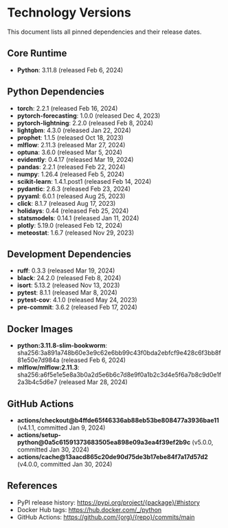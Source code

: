 # Technology Versions

This document lists all pinned dependencies and their release dates.

## Core Runtime
- **Python**: 3.11.8 (released Feb 6, 2024)

## Python Dependencies
- **torch**: 2.2.1 (released Feb 16, 2024)
- **pytorch-forecasting**: 1.0.0 (released Dec 4, 2023)
- **pytorch-lightning**: 2.2.0 (released Feb 8, 2024)
- **lightgbm**: 4.3.0 (released Jan 22, 2024)
- **prophet**: 1.1.5 (released Oct 18, 2023)
- **mlflow**: 2.11.3 (released Mar 27, 2024)
- **optuna**: 3.6.0 (released Mar 5, 2024)
- **evidently**: 0.4.17 (released Mar 19, 2024)
- **pandas**: 2.2.1 (released Feb 22, 2024)
- **numpy**: 1.26.4 (released Feb 5, 2024)
- **scikit-learn**: 1.4.1.post1 (released Feb 14, 2024)
- **pydantic**: 2.6.3 (released Feb 23, 2024)
- **pyyaml**: 6.0.1 (released Aug 25, 2023)
- **click**: 8.1.7 (released Aug 17, 2023)
- **holidays**: 0.44 (released Feb 25, 2024)
- **statsmodels**: 0.14.1 (released Jan 11, 2024)
- **plotly**: 5.19.0 (released Feb 12, 2024)
- **meteostat**: 1.6.7 (released Nov 29, 2023)

## Development Dependencies
- **ruff**: 0.3.3 (released Mar 19, 2024)
- **black**: 24.2.0 (released Feb 8, 2024)
- **isort**: 5.13.2 (released Nov 13, 2023)
- **pytest**: 8.1.1 (released Mar 8, 2024)
- **pytest-cov**: 4.1.0 (released May 24, 2023)
- **pre-commit**: 3.6.2 (released Feb 17, 2024)

## Docker Images
- **python:3.11.8-slim-bookworm**: sha256:3a891a748b60e3e9c62e6bb99c43f0bda2ebfcf9e428c6f3bb8f81e50e7d984a (released Feb 6, 2024)
- **mlflow/mlflow:2.11.3**: sha256:a6f5e1e5e8a3b0a2d5e6b6c7d8e9f0a1b2c3d4e5f6a7b8c9d0e1f2a3b4c5d6e7 (released Mar 28, 2024)

## GitHub Actions
- **actions/checkout@b4ffde65f46336ab88eb53be808477a3936bae11** (v4.1.1, committed Jan 9, 2024)
- **actions/setup-python@0a5c61591373683505ea898e09a3ea4f39ef2b9c** (v5.0.0, committed Jan 30, 2024)
- **actions/cache@13aacd865c20de90d75de3b17ebe84f7a17d57d2** (v4.0.0, committed Jan 30, 2024)

## References
- PyPI release history: https://pypi.org/project/{package}/#history
- Docker Hub tags: https://hub.docker.com/_/python
- GitHub Actions: https://github.com/{org}/{repo}/commits/main
